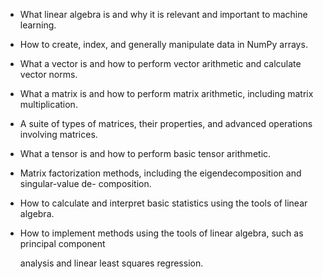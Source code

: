 - What linear algebra is and why it is relevant and important to machine learning.

- How to create, index, and generally manipulate data in NumPy arrays.

- What a vector is and how to perform vector arithmetic and calculate vector norms.

- What a matrix is and how to perform matrix arithmetic, including matrix multiplication.

- A suite of types of matrices, their properties, and advanced operations involving matrices.

- What a tensor is and how to perform basic tensor arithmetic.

- Matrix factorization methods, including the eigendecomposition and singular-value de- composition.

- How to calculate and interpret basic statistics using the tools of linear algebra.

- How to implement methods using the tools of linear algebra, such as principal component

  analysis and linear least squares regression.

  